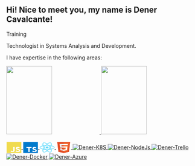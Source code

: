 ## Hi! Nice to meet you, my name is Dener Cavalcante!

Training

Technologist in Systems Analysis and Development.

I have expertise in the following areas:

 <div>
  <a href="https://github.com/DenerCavalcante">
  <img height="180em" width="49%" src="https://github-readme-stats.vercel.app/api?username=DenerCavalcante&show_icons=true&theme=radical&include_all_commits=true&count_private=true"/> <img height="180em" width="49%" src="https://github-readme-stats.vercel.app/api/top-langs/?username=DenerCavalcante&layout=compact&langs_count=7&theme=radical"/>
</div>
<div style="display: inline_block"><br>
  <img align="center" alt="Dener-Js" height="30" width="40" src="https://raw.githubusercontent.com/devicons/devicon/master/icons/javascript/javascript-plain.svg">
  <img align="center" alt="Dener-Ts" height="30" width="40" src="https://raw.githubusercontent.com/devicons/devicon/master/icons/typescript/typescript-plain.svg">
  <img align="center" alt="Dener-React" height="30" width="40" src="https://raw.githubusercontent.com/devicons/devicon/master/icons/react/react-original.svg">
  <img align="center" alt="Dener-HTML" height="30" width="40" src="https://raw.githubusercontent.com/devicons/devicon/master/icons/html5/html5-original.svg">
  <img align="center" alt="Dener-K8S" height="30" width="40" src="https://cdn.jsdelivr.net/gh/devicons/devicon/icons/kubernetes/kubernetes-plain.svg">
  <img align="center" alt="Dener-NodeJs" height="30" width="40" src="https://cdn.jsdelivr.net/gh/devicons/devicon/icons/nodejs/nodejs-original.svg">
  <img align="center" alt="Dener-Trello" height="30" width="40" src="https://cdn.jsdelivr.net/gh/devicons/devicon/icons/trello/trello-plain.svg">
  <img align="center" alt="Dener-Docker" height="30" width="40" src="https://cdn.jsdelivr.net/gh/devicons/devicon/icons/docker/docker-original.svg">
  <img align="center" alt="Dener-Azure" height="30" width="40" src="https://cdn.jsdelivr.net/gh/devicons/devicon/icons/azure/azure-original.svg">
 </div>

